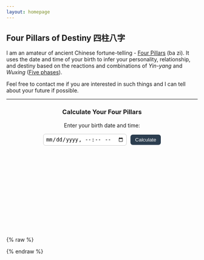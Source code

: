 ```yaml
---
layout: homepage
---
```


## Four Pillars of Destiny 四柱八字

I am an amateur of ancient Chinese fortune-telling - [Four Pillars](https://en.wikipedia.org/wiki/Four_Pillars_of_Destiny) (ba zi). It uses the date and time of your birth to infer your personality, relationship, and destiny based on the reactions and combinations of *Yin-yang* and *Wuxing* ([Five phases](https://en.wikipedia.org/wiki/Wuxing_(Chinese_philosophy))).

Feel free to contact me if you are interested in such things and I can tell about your future if possible. 

<hr>
<h3 style="text-align:center;">Calculate Your Four Pillars</h3>
<p style="text-align:center;">Enter your birth date and time:</p>

<div style="text-align:center;">
  <input type="datetime-local" id="birthInput" style="padding:6px; border-radius:6px; border:1px solid #ccc;">
  <button onclick="calcBazi()" style="margin-left:6px; padding:6px 12px; border:none; border-radius:6px; background:#2c3e50; color:white;">Calculate</button>
</div>

<div id="baziResult" style="
  margin-top:25px;
  display:flex;
  flex-direction:column;
  align-items:center;
  justify-content:center;
  gap:10px;
  font-size:1.2em;
  text-align:center;
  min-height:200px;
"></div>

{% raw %}
<script>
function calcBazi() {
  const input = document.getElementById("birthInput").value;
  if (!input) return alert("Please enter your birth date and time.");

  const date = new Date(input);
  const year = date.getFullYear();
  const month = date.getMonth() + 1;
  const day = date.getDate();
  const hour = date.getHours();

  const stems = ["Jia 甲","Yi 乙","Bing 丙","Ding 丁","Wu 戊","Ji 己","Geng 庚","Xin 辛","Ren 壬","Gui 癸"];
  const branches = ["Zi 子","Chou 丑","Yin 寅","Mao 卯","Chen 辰","Si 巳","Wu 午","Wei 未","Shen 申","You 酉","Xu 戌","Hai 亥"];

  const yearStemIndex = (year - 4) % 10;
  const yearBranchIndex = (year - 4) % 12;
  const yearPillar = stems[yearStemIndex] + " " + branches[yearBranchIndex];

  const monthStemIndex = (yearStemIndex * 2 + month + 1) % 10;
  const monthBranchIndex = (month + 1) % 12;
  const monthPillar = stems[monthStemIndex] + " " + branches[monthBranchIndex];

  const dayCount = Math.floor((date - new Date(year,0,0)) / (1000*60*60*24));
  const dayStemIndex = (dayCount + year * 5) % 10;
  const dayBranchIndex = (dayCount + year * 3) % 12;
  const dayPillar = stems[dayStemIndex] + " " + branches[dayBranchIndex];

  const hourBranchIndex = Math.floor((hour + 1) / 2) % 12;
  const hourStemIndex = (dayStemIndex * 2 + hourBranchIndex) % 10;
  const hourPillar = stems[hourStemIndex] + " " + branches[hourBranchIndex];

  const wuxingColors = {
    "Jia 甲": "#27ae60", // Wood
    "Yi 乙": "#27ae60", // Wood
    "Bing 丙": "#c0392b", // Fire
    "Ding 丁": "#c0392b", // Fire
    "Wu 戊": "#716121ff", // Earth
    "Ji 己": "#716121ff", // Earth
    "Geng 庚": "#dcbf00ff", // Metal
    "Xin 辛": "#dcbf00ff", // Metal
    "Ren 壬": "#2980b9", // Water
    "Gui 癸": "#2980b9"  // Water
    "Zi 子":"#2980b9",
    "Chou 丑":"#716121ff",
    "Yin 寅":"#27ae60",
    "Mao 卯":"#27ae60",
    "Chen 辰":"#716121ff",
    "Si 巳":"#c0392b",
    "Wu 午":"#c0392b",
    "Wei 未":"#716121ff",
    "Shen 申":"#dcbf00ff",
    "You 酉":"#dcbf00ff",
    "Xu 戌":"#716121ff",
    "Hai 亥":"#2980b9"
  };

  const pillars = [
    { label: "Year", value: yearPillar, color: wuxingColors[stems[yearStemIndex]] },
    { label: "Month", value: monthPillar, color: wuxingColors[stems[monthStemIndex]] },
    { label: "Day", value: dayPillar, color: wuxingColors[stems[dayStemIndex]] },
    { label: "Hour", value: hourPillar, color: wuxingColors[stems[hourStemIndex]] }
  ];

  const html = pillars.map(p => `
    <div style="color:${p.color}; font-weight:bold; display:flex; flex-direction:column; align-items:center;">
      <span style="font-size:0.9em; color:#555;">${p.label} Pillar</span>
      <span style="font-size:1.3em;">${p.value}</span>
    </div>
  `).join("");

  document.getElementById("baziResult").innerHTML = html;
}
</script>
{% endraw %}